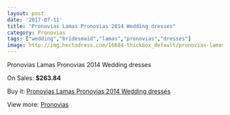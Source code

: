 ```yaml
---
layout: post
date: '2017-07-11'
title: "Pronovias Lamas Pronovias 2014 Wedding dresses"
category: Pronovias
tags: ["wedding","bridesmaid","lamas","pronovias","dresses"]
image: http://img.hectodress.com/16684-thickbox_default/pronovias-lamas-pronovias-2014-wedding-dresses.jpg
---
```

Pronovias Lamas Pronovias 2014 Wedding dresses

On Sales: **$263.84**
<a href="https://www.hectodress.com/pronovias/8006-pronovias-lamas-pronovias-2014-wedding-dresses.html"><amp-img layout="responsive" width="600" height="600" src="//img.hectodress.com/16684-thickbox_default/pronovias-lamas-pronovias-2014-wedding-dresses.jpg" alt="Pronovias Lamas Pronovias 2014 Wedding dresses 0" /></a>
<a href="https://www.hectodress.com/pronovias/8006-pronovias-lamas-pronovias-2014-wedding-dresses.html"><amp-img layout="responsive" width="600" height="600" src="//img.hectodress.com/16687-thickbox_default/pronovias-lamas-pronovias-2014-wedding-dresses.jpg" alt="Pronovias Lamas Pronovias 2014 Wedding dresses 1" /></a>
<a href="https://www.hectodress.com/pronovias/8006-pronovias-lamas-pronovias-2014-wedding-dresses.html"><amp-img layout="responsive" width="600" height="600" src="//img.hectodress.com/16686-thickbox_default/pronovias-lamas-pronovias-2014-wedding-dresses.jpg" alt="Pronovias Lamas Pronovias 2014 Wedding dresses 2" /></a>
<a href="https://www.hectodress.com/pronovias/8006-pronovias-lamas-pronovias-2014-wedding-dresses.html"><amp-img layout="responsive" width="600" height="600" src="//img.hectodress.com/16685-thickbox_default/pronovias-lamas-pronovias-2014-wedding-dresses.jpg" alt="Pronovias Lamas Pronovias 2014 Wedding dresses 3" /></a>

Buy it: [Pronovias Lamas Pronovias 2014 Wedding dresses](https://www.hectodress.com/pronovias/8006-pronovias-lamas-pronovias-2014-wedding-dresses.html "Pronovias Lamas Pronovias 2014 Wedding dresses")

View more: [Pronovias](https://www.hectodress.com/139-pronovias "Pronovias")